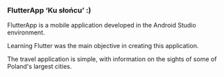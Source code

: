 ### FlutterApp ‘Ku słońcu’ :) 

FlutterApp is a mobile application developed in the Android Studio environment. 

Learning Flutter was the main objective in creating this application.

The travel application is simple, with information on the sights of some of Poland's largest cities.
